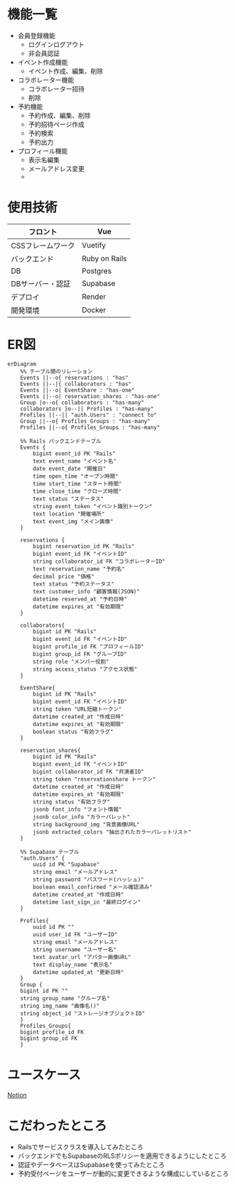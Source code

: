 # 機能一覧
- 会員登録機能
    - ログインログアウト
    - 非会員認証
- イベント作成機能
    - イベント作成、編集、削除
- コラボレーター機能
    - コラボレーター招待
    - 削除
- 予約機能
    - 予約作成、編集、削除
    - 予約招待ページ作成
    - 予約検索
    - 予約出力
- プロフィール機能
    - 表示名編集
    - メールアドレス変更
    - 

# 使用技術
| フロント | Vue |
| --- | --- |
| CSSフレームワーク | Vuetify |
| バックエンド | Ruby on Rails |
| DB |  Postgres |
| DBサーバー・認証 | Supabase |
| デプロイ | Render |
| 開発環境 | Docker |

# ER図

```mermaid
erDiagram
    %% テーブル間のリレーション
    Events ||--o{ reservations : "has"
    Events ||--|{ collaborators : "has"
    Events ||--o| EventShare : "has-one"
    Events ||--o| reservation_shares : "has-one"
    Group |o--o{ collaborators : "has-many"
    collaborators }o--|| Profiles : "has-many"
    Profiles ||--|| "auth.Users" : "connect to"
    Group ||--o{ Profiles_Groups : "has-many"
    Profiles ||--o{ Profiles_Groups : "has-many"    

    %% Rails バックエンドテーブル
    Events {
        bigint event_id PK "Rails"
        text event_name "イベント名"
        date event_date "開催日"
        time open_time "オープン時間"
        time start_time "スタート時間"
        time close_time "クローズ時間"
        text status "ステータス"
        string event_token "イベント識別トークン"
        text location "開催場所"
        text event_img "メイン画像"
    }
    
    reservations {
        bigint reservation_id PK "Rails"
        bigint event_id FK "イベントID"
        string collaborator_id FK "コラボレーターID"
        text reservation_name "予約名"
        decimal price "価格"
        text status "予約ステータス"
        text customer_info "顧客情報(JSON)"
        datetime reserved_at "予約日時"
        datetime expires_at "有効期限"
    }
    
    collaborators{
        bigint id PK "Rails"
        bigint event_id FK "イベントID"
        bigint profile_id FK "プロフィールID"
        bigint group_id FK "グループID"
        string role "メンバー役割"
        string access_status "アクセス状態"
    }
    
    EventShare{
        bigint id PK "Rails"
        bigint event_id FK "イベントID"
        string token "URL短縮トークン"
        datetime created_at "作成日時"
        datetime expires_at "有効期限"
        boolean status "有効フラグ"
    }
    
    reservation_shares{
        bigint id PK "Rails"
        bigint event_id FK "イベントID"
        bigint collaborator_id FK "共演者ID"
        string token "reservationshare トークン"
        datetime created_at "作成日時"
        datetime expires_at "有効期限"
        string status "有効フラグ"
        jsonb font_info "フォント情報"
        jsonb color_info "カラーパレット"
        string background_img "背景画像URL"
        jsonb extracted_colors "抽出されたカラーパレットリスト"
    }

    %% Supabase テーブル
    "auth.Users" {
        uuid id PK "Supabase"
        string email "メールアドレス"
        string password "パスワード(ハッシュ)"
        boolean email_confirmed "メール確認済み"
        datetime created_at "作成日時"
        datetime last_sign_in "最終ログイン"
    }
    
    Profiles{
        uuid id PK ""
        uuid user_id FK "ユーザーID"
        string email "メールアドレス"
        string username "ユーザー名"
        text avatar_url "アバター画像URL"
        text display_name "表示名"
        datetime updated_at "更新日時"
    }
    Group {
    bigint id PK ""
    string group_name "グループ名"
    string img_name "画像名()"
    string object_id "ストレージオブジェクトID"
    }
    Profiles_Groups{
    bigint profile_id FK
    bigint group_id FK
    }

```

# ユースケース

[Notion](https://www.notion.so/1ce5f23057f280b09028ee5cd2be7307?v=1ce5f23057f280529287000c3ed5e5de&pvs=4)

# こだわったところ

- Railsでサービスクラスを導入してみたところ
- バックエンドでもSupabaseのRLSポリシーを適用できるようにしたところ
- 認証やデータベースはSupabaseを使ってみたところ
- 予約受付ページをユーザーが動的に変更できるような構成にしているところ